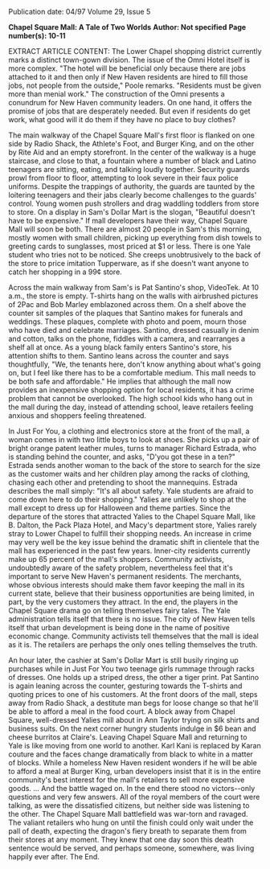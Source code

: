 Publication date: 04/97
Volume 29, Issue 5

**Chapel Square Mall: A Tale of Two Worlds**
**Author: Not specified**
**Page number(s): 10-11**

EXTRACT ARTICLE CONTENT:
The Lower Chapel shopping district currently marks a distinct town-gown division. 
The issue of the Omni Hotel itself is more 
complex. "The hotel will be beneficial only 
because there are jobs attached to it and then 
only if New Haven residents are hired to fill 
those jobs, not people from the outside," 
Poole remarks. "Residents must be given more 
than menial work." The construction of the 
Omni presents a conundrum for New Haven 
community leaders. On one hand, it offers 
the promise of jobs that are desperately needed. But even if residents do get work, what 
good will it do them if they have no place to 
buy clothes?


The main walkway of the Chapel 
Square Mall's first floor is flanked on 
one side by Radio Shack, the Athlete's 
Foot, and Burger King, and on the other by 
Rite Aid and an empty storefront. In the center of the walkway is a huge staircase, and 
close to that, a fountain where a number of 
black and Latino teenagers are sitting, eating, 
and talking loudly together. Security guards 
prowl from floor to floor, attempting to look 
severe in their faux police uniforms. Despite 
the trappings of authority, the guards are 
taunted by the loitering teenagers and their 
jabs clearly become challenges to the guards' 
control. Young women push strollers and drag 
waddling toddlers from store to store. 
On a display in Sam's Dollar Mart is the 
slogan, "Beautiful doesn't have to be expensive." If mall developers have their way, 
Chapel Square Mall will soon be both. There 
are almost 20 people in Sam's this morning, 
mostly women with small children, picking 
up everything from dish towels to greeting 
cards to sunglasses, most priced at $1 or less. 
There is one Yale student who tries not to be 
noticed. She creeps unobtrusively to the back 
of the store to price imitation Tupperware, as 
if she doesn't want anyone to catch her shopping in a 99¢ store.


Across the main walkway from Sam's is 
Pat Santino's shop, VideoTek. At 10 a.m., the 
store is empty. T-shirts hang on the walls with 
airbrushed pictures of 2Pac and Bob Marley 
emblazoned across them. On a shelf above the 
counter sit samples of the plaques that Santino 
makes for funerals and weddings. These 
plaques, complete with photo and poem, 
mourn those who have died and celebrate 
marriages. Santino, dressed casually in denim 
and cotton, talks on the phone, fiddles with a 
camera, and rearranges a shelf all at once. As a 
young black family enters Santino's store, his 
attention shifts to them. Santino leans across 
the counter and says thoughtfully, "We, the 
tenants here, don't know anything about 
what's going on, but I feel like there has to be 
a comfortable medium. This mall needs to be 
both safe and affordable." He implies that 
although the mall now provides an inexpensive 
shopping option for local residents, it has 
a crime problem that cannot be overlooked. 
The high school kids who hang out in the 
mall during the day, instead of attending 
school, leave retailers feeling anxious and 
shoppers feeling threatened.


In Just For You, a clothing and electronics 
store at the front of the mall, a woman comes 
in with two little boys to look at shoes. She 
picks up a pair of bright orange patent leather 
mules, turns to manager Richard Estrada, 
who is standing behind the counter, and asks, 
"D'you got these in a ten?" Estrada sends 
another woman to the back of the store to 
search for the size as the customer waits and 
her children play among the racks of clothing, 
chasing each other and pretending to shoot 
the mannequins. Estrada describes the mall 
simply: "It's all about safety. Yale students are 
afraid to come down here to do their shopping." Yalies are unlikely to shop at the mall 
except to dress up for Halloween and theme 
parties. Since the departure of the stores that 
attracted Yalies to the Chapel Square Mall, 
like B. Dalton, the Pack Plaza Hotel, and 
Macy's department store, Yalies rarely stray to 
Lower Chapel to fulfill their shopping needs. 
An increase in crime may very well be the key 
issue behind the dramatic shift in clientele 
that the mall has experienced in the past few 
years. Inner-city residents currently make up 
65 percent of the mall's shoppers. 
Community activists, undoubtedly aware 
of the safety problem, nevertheless feel that it's 
important to serve New Haven's permanent 
residents. The merchants, whose obvious 
interests should make them favor keeping the 
mall in its current state, believe that their 
business opportunities are being limited, in 
part, by the very customers they attract. 
In the end, the players in the Chapel 
Square drama go on telling themselves fairy 
tales. The Yale administration tells itself that 
there is no issue. The city of New Haven tells 
itself that urban development is being done in 
the name of positive economic change. Community activists tell themselves that the mall is 
ideal as it is. The retailers are perhaps the only 
ones telling themselves the truth.


An hour later, the cashier at Sam's Dollar 
Mart is still busily ringing up purchases while in 
Just For You two teenage girls rummage through 
racks of dresses. One holds up a striped dress, the 
other a tiger print. Pat Santino is again leaning 
across the counter, gesturing towards the T-shirts 
and quoting prices to one of his customers. At 
the front doors of the mall, steps away from 
Radio Shack, a destitute man begs for loose 
change so that he'll be able to afford a meal in 
the food court. A block away from Chapel 
Square, well-dressed Yalies mill about in Ann 
Taylor trying on silk shirts and business suits. 
On the next corner hungry students indulge 
in $6 bean and cheese burritos at Claire's. 
Leaving Chapel Square Mall and returning 
to Yale is like moving from one world to 
another. Karl Kani is replaced by Karan couture 
and the faces change dramatically from 
black to white in a matter of blocks. While a 
homeless New Haven resident wonders if he 
will be able to afford a meal at Burger King, 
urban developers insist that it is in the entire 
community's best interest for the mall's retailers 
to sell more expensive goods. 
... And the battle waged on. In the end there 
stood no victors--only questions and very few 
answers. All of the royal members of the court 
were talking, as were the dissatisfied citizens, but 
neither side was listening to the other. The 
Chapel Square Mall battlefield was war-torn 
and ravaged. The valiant retailers who hung on 
until the finish could only wait under the pall of 
death, expecting the dragon's fiery breath to separate them from their stores at any moment. They 
knew that one day soon this death sentence would 
be served, and perhaps someone, somewhere, was 
living happily ever after. The End.